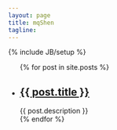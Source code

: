 ```yaml
---
layout: page
title: mqShen
tagline: 
---
```

{% include JB/setup %}

<ul class="posts">
  {% for post in site.posts %}
    <li>
        <h2><a href="{{ BASE_PATH }}{{ post.url }}">{{ post.title }}</a></h2>
        <div class="title-desc">{{ post.description }}</div>
    </li>
  {% endfor %}
</ul>


